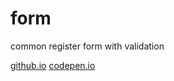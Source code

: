 # form
common register form with validation

[github.io](aslambeq.github.io/form/)
[codepen.io](https://codepen.io/aslambeq/pen/dyOmYgR)
